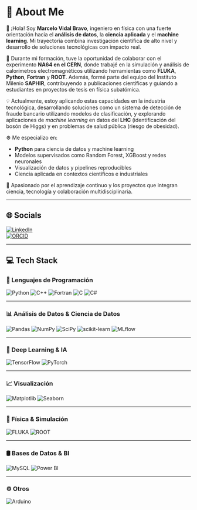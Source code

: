 # 💫 About Me

👋 ¡Hola! Soy **Marcelo Vidal Bravo**, ingeniero en física con una fuerte orientación hacia el **análisis de datos**, la **ciencia aplicada** y el **machine learning**. Mi trayectoria combina investigación científica de alto nivel y desarrollo de soluciones tecnológicas con impacto real.

🔬 Durante mi formación, tuve la oportunidad de colaborar con el experimento **NA64 en el CERN**, donde trabajé en la simulación y análisis de calorímetros electromagnéticos utilizando herramientas como **FLUKA**, **Python**, **Fortran** y **ROOT**. Además, formé parte del equipo del Instituto Milenio **SAPHIR**, contribuyendo a publicaciones científicas y guiando a estudiantes en proyectos de tesis en física subatómica.

💡 Actualmente, estoy aplicando estas capacidades en la industria tecnológica, desarrollando soluciones como un sistema de detección de fraude bancario utilizando modelos de clasificación, y explorando aplicaciones de *machine learning* en datos del **LHC** (identificación del bosón de Higgs) y en problemas de salud pública (riesgo de obesidad).

⚙️ Me especializo en:
- **Python** para ciencia de datos y machine learning
- Modelos supervisados como Random Forest, XGBoost y redes neuronales
- Visualización de datos y pipelines reproducibles
- Ciencia aplicada en contextos científicos e industriales

🌱 Apasionado por el aprendizaje continuo y los proyectos que integran ciencia, tecnología y colaboración multidisciplinaria.

---

## 🌐 Socials

[![LinkedIn](https://img.shields.io/badge/LinkedIn-%230077B5.svg?logo=linkedin&logoColor=white)](https://www.linkedin.com/in/marcelo-vidal-bravo)  
[![ORCID](https://img.shields.io/badge/ORCID-0000--0002--0196--3533-A6CE39?style=flat&logo=orcid&logoColor=white)](https://orcid.org/0000-0002-0196-3533)

---

## 💻 Tech Stack

### 🧠 Lenguajes de Programación
![Python](https://img.shields.io/badge/python-3670A0?style=for-the-badge&logo=python&logoColor=ffdd54)
![C++](https://img.shields.io/badge/c++-%2300599C.svg?style=for-the-badge&logo=c%2B%2B&logoColor=white)
![Fortran](https://img.shields.io/badge/Fortran-%23734F96.svg?style=for-the-badge&logo=fortran&logoColor=white)
![C](https://img.shields.io/badge/c-%2300599C.svg?style=for-the-badge&logo=c&logoColor=white)
![C#](https://img.shields.io/badge/c%23-%23239120.svg?style=for-the-badge&logo=csharp&logoColor=white)

---

### 📊 Análisis de Datos & Ciencia de Datos
![Pandas](https://img.shields.io/badge/pandas-%23150458.svg?style=for-the-badge&logo=pandas&logoColor=white)
![NumPy](https://img.shields.io/badge/numpy-%23013243.svg?style=for-the-badge&logo=numpy&logoColor=white)
![SciPy](https://img.shields.io/badge/SciPy-%230C55A5.svg?style=for-the-badge&logo=scipy&logoColor=white)
![scikit-learn](https://img.shields.io/badge/scikit--learn-%23F7931E.svg?style=for-the-badge&logo=scikit-learn&logoColor=white)
![MLflow](https://img.shields.io/badge/mlflow-%23d9ead3.svg?style=for-the-badge&logo=numpy&logoColor=blue)

---

### 🤖 Deep Learning & IA
![TensorFlow](https://img.shields.io/badge/TensorFlow-%23FF6F00.svg?style=for-the-badge&logo=TensorFlow&logoColor=white)
![PyTorch](https://img.shields.io/badge/PyTorch-%23EE4C2C.svg?style=for-the-badge&logo=PyTorch&logoColor=white)

---

### 📈 Visualización
![Matplotlib](https://img.shields.io/badge/Matplotlib-%23ffffff.svg?style=for-the-badge&logo=Matplotlib&logoColor=black)
![Seaborn](https://img.shields.io/badge/Seaborn-2C2D72?style=for-the-badge&logo=python&logoColor=white)

---

### 🧪 Física & Simulación
![FLUKA](https://img.shields.io/badge/FLUKA-3670A0?style=for-the-badge&logo=FLUKA&logoColor=ffdd54)
![ROOT](https://img.shields.io/badge/ROOT-CERN-informational?style=for-the-badge&logo=ROOT&logoColor=white)

---

### 🛢️ Bases de Datos & BI
![MySQL](https://img.shields.io/badge/mysql-4479A1.svg?style=for-the-badge&logo=mysql&logoColor=white)
![Power BI](https://img.shields.io/badge/power_bi-F2C811?style=for-the-badge&logo=powerbi&logoColor=black)

---

### ⚙️ Otros
![Arduino](https://img.shields.io/badge/-Arduino-00979D?style=for-the-badge&logo=Arduino&logoColor=white)
